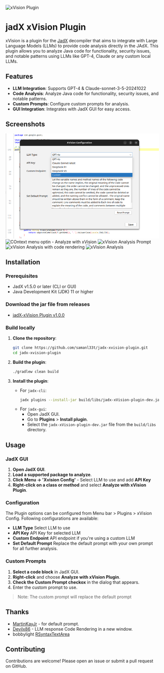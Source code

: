 ![](screenshots/name.png "xVision Plugin")

# jadX xVision Plugin

xVision is a plugin for the [JadX](https://github.com/skylot/jadx) decompiler that aims to integrate with Large Language Models (LLMs) to provide code analysis directly in the JAdX. This plugin allows you to analyze Java code for functionality, security issues, and notable patterns using LLMs like GPT-4, Claude or any custom local LLMs.

## Features

- **LLM Integration**: Supports GPT-4 & Claude-sonnet-3-5-20241022
- **Code Analysis**: Analyze Java code for functionality, security issues, and notable patterns.
- **Custom Prompts**: Configure custom prompts for analysis.
- **GUI Integration**: Integrates with JadX GUI for easy access.

## Screenshots

![](screenshots/xVision_config.png "xVision Config")
![](screenshots/xVision_Analyse_with_XVision.png "COntext menu optin - Analyze with xVision")
![](screenshots/xVision_prompt_Box.png "xVision Analysis Prompt")
![](screenshots/xVision_Analysis_with_updated_code_rendering.png "xVision Analysis with code rendering")
![](screenshots/xVision_Analysis.png "xVision Analysis")

## Installation

### Prerequisites

- JadX v1.5.0 or later (CLI or GUI)
- Java Development Kit (JDK) 11 or higher

### Download the jar file from releases

- [jadX-xVision Plugin v1.0.0](https://github.com/samanl33t/jadx-xvision-plugin/releases/download/v1.0.0/jadx-xvision-plugin_v1.1.0.jar)

### Build locally

1. **Clone the repository**:
    ```sh
    git clone https://github.com/samanl33t/jadx-xvision-plugin.git
    cd jadx-xvision-plugin
    ```

2. **Build the plugin**:
    ```sh
    ./gradlew clean build
    ```

3. **Install the plugin**:
    - For `jadx-cli`:
        ```sh
        jadx plugins --install-jar build/libs/jadx-xVision-plugin-dev.jar
        ```
    - For `jadx-gui`:
        - Open JadX GUI.
        - Go to **Plugins** > **Install plugin**.
        - Select the `jadx-xVision-plugin-dev.jar` file from the `build/libs` directory.

## Usage

### JadX GUI

1. **Open JadX GUI**.
2. **Load a supported package to analyze**.
3. **Click Menu -> 'Xvision Config'** - Select LLM to use and add **API Key**
4. **Right-click on a class or method** and select **Analyze with xVision Plugin**.

### Configuration

The Plugin options can be configured from Menu bar > Plugins > xVision Config.
Following configurations are available:

- **LLM Type** Select LLM to use
- **API Key** API Key for selected LLM
- **Custom Endpoint** API endpoint if you're using a custom LLM
- **Set Default Prompt**  Replace the default prompt with your own prompt for all further analysis.

### Custom Prompts

1. **Select a code block** in JadX GUI.
2. **Right-click** and choose **Analyze with xVision Plugin**.
3. **Check the Custom Prompt checkox** in the dialog that appears.
4. Enter the custom prompt to use.

>Note: The custom prompt will replace the default prompt


## Thanks
- [MartinKayJr](https://github.com/skylot/jadx/issues/1884#issue-1727047157) - for default prompt.
- [Devilx86](https://github.com/Devilx86/jadx-ai-view-plugin) - LLM response Code Rendering in a new window.
- bobbylight [RSyntaxTextArea](https://github.com/bobbylight/RSyntaxTextArea)


## Contributing

Contributions are welcome! Please open an issue or submit a pull request on GitHub.
